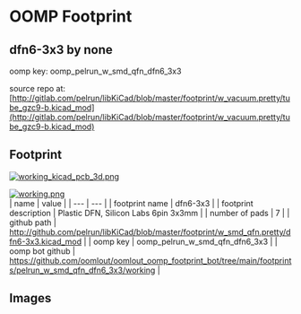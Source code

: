 # OOMP Footprint  
## dfn6-3x3  by none  
  
oomp key: oomp_pelrun_w_smd_qfn_dfn6_3x3  
  
source repo at: [http://gitlab.com/pelrun/libKiCad/blob/master/footprint/w_vacuum.pretty/tube_gzc9-b.kicad_mod](http://gitlab.com/pelrun/libKiCad/blob/master/footprint/w_vacuum.pretty/tube_gzc9-b.kicad_mod)  
## Footprint  
  
[![working_kicad_pcb_3d.png](working_kicad_pcb_3d_600.png)](working_kicad_pcb_3d.png)  
  
[![working.png](working_600.png)](working.png)  
| name | value | 
| --- | --- | 
| footprint name | dfn6-3x3 | 
| footprint description | Plastic DFN, Silicon Labs 6pin 3x3mm | 
| number of pads | 7 | 
| github path | http://github.com/pelrun/libKiCad/blob/master/footprint/w_smd_qfn.pretty/dfn6-3x3.kicad_mod | 
| oomp key | oomp_pelrun_w_smd_qfn_dfn6_3x3 | 
| oomp bot github | https://github.com/oomlout/oomlout_oomp_footprint_bot/tree/main/footprints/pelrun_w_smd_qfn_dfn6_3x3/working | 
## Images  
